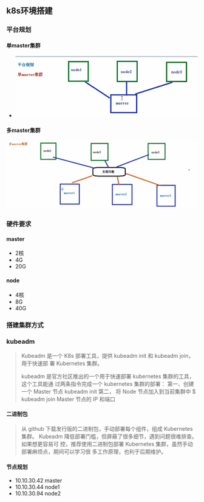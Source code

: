 ## k8s环境搭建

### 平台规划

#### 单master集群

- ![sk8s1](../../images/sk8s1.png)

#### 多master集群

![](../../images/sk8s3.png)

### 硬件要求

#### master

- 2核
- 4G
- 20G

#### node

- 4核
- 8G
- 40G

### 搭建集群方式

### kubeadm

> Kubeadm 是一个 K8s 部署工具，提供 kubeadm init 和 kubeadm join，用于快速部 署 Kubernetes 集群。
>
> kubeadm 是官方社区推出的一个用于快速部署 kubernetes 集群的工具，这个工具能通 过两条指令完成一个 kubernetes 集群的部署： 第一、创建一个 Master 节点 kubeadm init 第二， 将 Node 节点加入到当前集群中 $ kubeadm join Master 节点的 IP 和端口



#### 二进制包

> 从 github 下载发行版的二进制包，手动部署每个组件，组成 Kubernetes 集群。 Kubeadm 降低部署门槛，但屏蔽了很多细节，遇到问题很难排查。如果想更容易可 控，推荐使用二进制包部署 Kubernetes 集群，虽然手动部署麻烦点，期间可以学习很 多工作原理，也利于后期维护。



#### 节点规划

- 10.10.30.42 master
- 10.10.30.44 node1
- 10.10.30.94 node2

